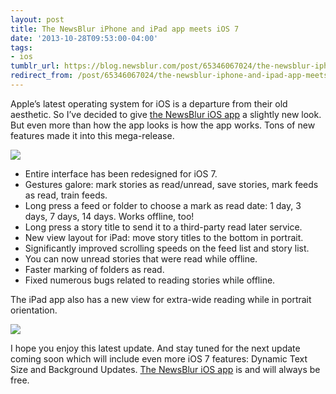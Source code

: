 ```yaml
---
layout: post
title: The NewsBlur iPhone and iPad app meets iOS 7
date: '2013-10-28T09:53:00-04:00'
tags:
- ios
tumblr_url: https://blog.newsblur.com/post/65346067024/the-newsblur-iphone-and-ipad-app-meets-ios-7
redirect_from: /post/65346067024/the-newsblur-iphone-and-ipad-app-meets-ios-7/
---
```

Apple’s latest operating system for iOS is a departure from their old aesthetic. So I’ve decided to give [the NewsBlur iOS app](http://www.newsblur.com/ios) a slightly new look. But even more than how the app looks is how the app works. Tons of new features made it into this mega-release.

![](http://static.newsblur.com.s3.amazonaws.com/blog/iOS%20v3.5.png)

- Entire interface has been redesigned for iOS 7.
- Gestures galore: mark stories as read/unread, save stories, mark feeds as read, train feeds.
- Long press a feed or folder to choose a mark as read date: 1 day, 3 days, 7 days, 14 days. Works offline, too!
- Long press a story title to send it to a third-party read later service.
- New view layout for iPad: move story titles to the bottom in portrait.
- Significantly improved scrolling speeds on the feed list and story list.
- You can now unread stories that were read while offline.
- Faster marking of folders as read.
- Fixed numerous bugs related to reading stories while offline.

The iPad app also has a new view for extra-wide reading while in portrait orientation.

![](http://static.newsblur.com.s3.amazonaws.com/blog/iOS%20v3.5%20iPad.png)

I hope you enjoy this latest update. And stay tuned for the next update coming soon which will include even more iOS 7 features: Dynamic Text Size and Background Updates. [The NewsBlur iOS app](http://www.newsblur.com/ios) is and will always be free.

